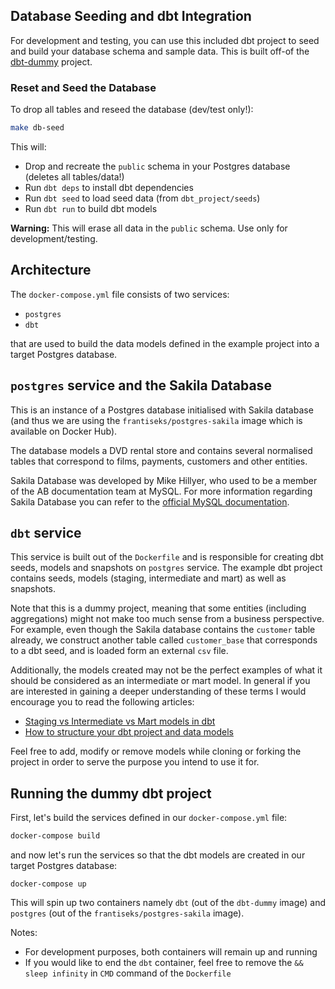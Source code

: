 ## Database Seeding and dbt Integration

For development and testing, you can use this included dbt project to seed and build your database schema and sample data. This is built off-of the [dbt-dummy](https://github.com/gmyrianthous/dbt-dummy) project.

### Reset and Seed the Database

To drop all tables and reseed the database (dev/test only!):

```bash
make db-seed
```

This will:

- Drop and recreate the `public` schema in your Postgres database (deletes all tables/data!)
- Run `dbt deps` to install dbt dependencies
- Run `dbt seed` to load seed data (from `dbt_project/seeds`)
- Run `dbt run` to build dbt models

**Warning:** This will erase all data in the `public` schema. Use only for development/testing.

## Architecture

The `docker-compose.yml` file consists of two services:

- `postgres`
- `dbt`

that are used to build the data models defined in the example project into a target Postgres database.

## `postgres` service and the Sakila Database

This is an instance of a Postgres database initialised with Sakila database (and thus we are using the
`frantiseks/postgres-sakila` image which is available on Docker Hub).

The database models a DVD rental store and contains several normalised tables that correspond to films, payments,
customers and other entities.

Sakila Database was developed by Mike Hillyer, who used to be a member of the AB documentation team at MySQL. For more
information regarding Sakila Database you can refer to the
[official MySQL documentation](https://dev.mysql.com/doc/sakila/en/sakila-introduction.html).

## `dbt` service

This service is built out of the `Dockerfile` and is responsible for creating dbt seeds, models and snapshots
on `postgres` service. The example dbt project contains seeds, models (staging, intermediate and mart) as well as
snapshots.

Note that this is a dummy project, meaning that some entities (including aggregations) might not make too much sense
from a business perspective. For example, even though the Sakila database contains the `customer` table already, we
construct another table called `customer_base` that corresponds to a dbt seed, and is loaded form an external
`csv` file.

Additionally, the models created may not be the perfect examples of what it should be considered as an intermediate or
mart model. In general if you are interested in gaining a deeper understanding of these terms I would encourage you to
read the following articles:

- [Staging vs Intermediate vs Mart models in dbt](https://towardsdatascience.com/staging-intermediate-mart-models-dbt-2a759ecc1db1)
- [How to structure your dbt project and data models](https://towardsdatascience.com/dbt-models-structure-c31c8977b5fc)

Feel free to add, modify or remove models while cloning or forking the project in order to serve the purpose you
intend to use it for.

## Running the dummy dbt project

First, let's build the services defined in our `docker-compose.yml` file:

```bash
docker-compose build
```

and now let's run the services so that the dbt models are created in our target Postgres database:

```commandline
docker-compose up
```

This will spin up two containers namely `dbt` (out of the `dbt-dummy` image) and `postgres` (out of the
`frantiseks/postgres-sakila` image).

Notes:

- For development purposes, both containers will remain up and running
- If you would like to end the `dbt` container, feel free to remove the `&& sleep infinity` in `CMD` command of the
  `Dockerfile`
